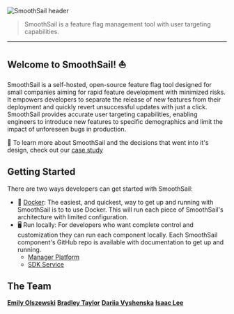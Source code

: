 ![SmoothSail header](https://github.com/smooth-sail/.github/images/smoothsail-header.png)

> SmoothSail is a feature flag management tool with user targeting capabilities.

---

## Welcome to SmoothSail! ⛵

SmoothSail is a self-hosted, open-source feature flag tool designed for small companies aiming for rapid feature development with minimized risks. It empowers developers to separate the release of new features from their deployment and quickly revert unsuccessful updates with just a click. SmoothSail provides accurate user targeting capabilities, enabling engineers to introduce new features to specific demographics and limit the impact of unforeseen bugs in production.

📄 To learn more about SmoothSail and the decisions that went into it's design, check out our [case study](https://smooth-sail.github.io/case-study)

## Getting Started

There are two ways developers can get started with SmoothSail:

- 🐳 [Docker](https://github.com/smooth-sail/smoothsail#1-setting-up-smoothsail): The easiest, and quickest, way to get up and running with SmoothSail is to to use Docker. This will run each piece of SmoothSail's architecture with limited configuration.
- 🖥️ Run locally: For developers who want complete control and customization they can run each component locally. Each SmoothSail component's GitHub repo is available with documentation to get up and running.
  - [Manager Platform](https://github.com/smooth-sail/smoothsail-manager)
  - [SDK Service](https://github.com/smooth-sail/smoothsail-sdk-service)

## The Team

[**Emily Olszewski**]()
[**Bradley Taylor**]()
[**Dariia Vyshenska**]()
[**Isaac Lee**]()
